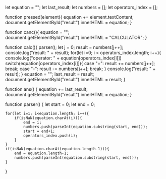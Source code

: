 let equation = "";
let last_result;
let numbers = [];
let operators_index = [];

function pressed(element){
    equation += element.textContent;
    document.getElementById("result").innerHTML = equation;
}

function canc(){
    equation = "";
    document.getElementById("result").innerHTML = "CALCULATOR";
}

function calc(){
    parser();
    let j = 0;
    result = numbers[j++];
    console.log("result: " + result);
    for(let i=0; i < operators_index.length; i++){
        console.log("operator: " + equation[operators_index[i]])
        switch(equation[operators_index[i]]){
            case "+":
                result += numbers[j++];
                break;
            case "-":
                result -= numbers[j++];
                break;
        }
        console.log("result: " + result);
    }
    equation = "";
    last_result = result;
    document.getElementById("result").innerHTML = result;
}

function ans() {
    equation += last_result;
    document.getElementById("result").innerHTML = equation;
}

function parser() {
    let start = 0;
    let end = 0;

    for(let i=1; i<equation.length; i++){
        if(isNaN(equation.charAt(i))){
            end = i;
            numbers.push(parseInt(equation.substring(start, end)));
            start = end+1;
            operators_index.push(i);
        }
    }
    if(isNaN(equation.charAt(equation.length-1))){
        end = equation.length-1;
        numbers.push(parseInt(equation.substring(start, end)));
    }
}
